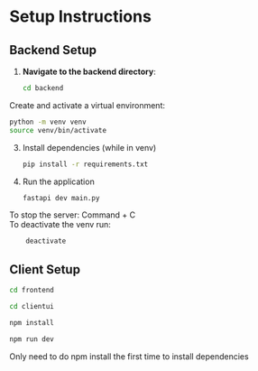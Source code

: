 # Setup Instructions

## Backend Setup

1. **Navigate to the backend directory**:
   ```bash
   cd backend
   ```

Create and activate a virtual environment:
   ```bash
   python -m venv venv
   source venv/bin/activate 
   ```

3. Install dependencies (while in venv)
    ```bash    
    pip install -r requirements.txt

4. Run the application
    ```bash
    fastapi dev main.py

To stop the server: Command + C  
To deactivate the venv run:
```bash
    deactivate
```

## Client Setup
```bash
cd frontend
```
```bash
cd clientui
```
```bash
npm install
```
```bash
npm run dev
```

Only need to do npm install the first time to install dependencies

